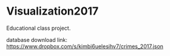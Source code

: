 # Visualization2017
Educational class project.

database download link: https://www.dropbox.com/s/kimbi6uelesihv7/crimes_2017.json
